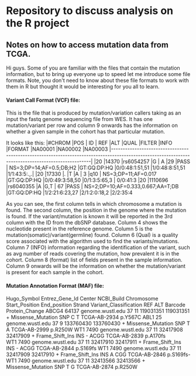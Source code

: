 # Repository to discuss analysis on the R project

## Notes on how to access mutation data from TCGA.

Hi guys. Some of you are familiar with the files that contain the mutation information, but to bring up everyone up to speed let me introduce some file formats. Note, you don't need to know about these file formats to work with them in R but thought it would be interesting for you all to learn. 

#### Variant Call Format (VCF) file:

This is the file that is produced by mutation/variation callers taking as an input the fastq genome sequencing file from WES.
It has one mutation/variant per row and column 9 onwards has the information on whether a given sample in the cohort has that particular mutation.

It looks like this:
|#CHROM |POS   |   ID       |  REF   |ALT    |QUAL  |FILTER   |INFO                             |FORMAT       |NA00001         |NA00002          |NA00003
|---------------------------------------------------------------------------------------------------------------------------------------------------|
|20     |14370    |rs6054257  |G    | A      |29    |PASS   | NS=3;DP=14;AF=0.5;DB;H2           |GT:GQ:DP:HQ  |0/0:48:1:51,51  |1/0:48:8:51,51   |1/1:43:5:.,.|
|20     |17330    |.          |T     |A     | 3     |q10    | NS=3;DP=11;AF=0.017               |GT:GQ:DP:HQ  |0/0:49:3:58,50  |0/1:3:5:65,3    | 0/0:41:3
|20     |1110696  |rs6040355  |A     |G,T   | 67    |PASS   | NS=2;DP=10;AF=0.333,0.667;AA=T;DB |GT:GQ:DP:HQ  |1/2:21:6:23,27  |2/1:2:0:18,2     |2/2:35:4

As you can see, the first column tells in which chromosome a mutation is found.
The second column, the position in the genome where the mutation is found.
If the variant/mutation is known it will be reported in the 3rd column with the ID from the dbSNP database.
Column 4 shows the nucleotide present in the reference genome.
Column 5 is the mutation(somatic)/variant(germline) found.
Column 6 (Qual) is a quality score associated with the algorithm used to find the variants/mutations.
Column 7 (INFO) information regarding the identification of the variant, such as avg number of reads covering the mutation, how prevalent it is in the cohort.
Column 8 (format) list of fields present in the sample information.
Column 9 onwards will be the information on whether the mutation/variant is present for each sample in the cohort.



#### Mutation Annotation Format (MAF) file:


Hugo_Symbol Entrez_Gene_Id Center            NCBI_Build  Chromosome   Start_Position  End_position Strand  Variant_Classification  REF ALT   Barcode       Protein_Change
ABCG4       64137          genome.wustl.edu  37          11           119031351       119031351    +       Missense_Mutation SNP   C   T     TCGA-AB-2934  p.Y567C
ABL1        25             genome.wustl.edu  37          9            133760430       133760430    +       Missense_Mutation SNP   T   A     TCGA-AB-2999  p.R250W
WT1         7490           genome.wustl.edu  37          11           32417908        32417909     +       Frame_Shift_Ins INS     -   ACGG  TCGA-AB-2839  p.A170fs       
WT1         7490           genome.wustl.edu  37          11           32417910        32417911     +       Frame_Shift_Ins INS     -   ACGG  TCGA-AB-2844  p.S169fs
WT1         7490           genome.wustl.edu  37          11           32417909        32417910     +       Frame_Shift_Ins INS     A   CGG   TCGA-AB-2846  p.S169fs-
WT1         7490           genome.wustl.edu  37          11           32413566        32413566     +       Missense_Mutation SNP   T   G     TCGA-AB-2874  p.R250W

